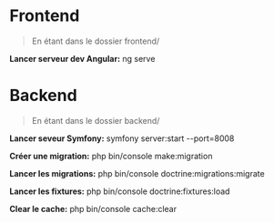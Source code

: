 # Frontend

> En étant dans le dossier frontend/

**Lancer serveur dev Angular:** ng serve

# Backend

> En étant dans le dossier backend/

**Lancer seveur Symfony:** symfony server:start --port=8008

**Créer une migration:** php bin/console make:migration

**Lancer les migrations:** php bin/console doctrine:migrations:migrate

**Lancer les fixtures:** php bin/console doctrine:fixtures:load

**Clear le cache:** php bin/console cache:clear
